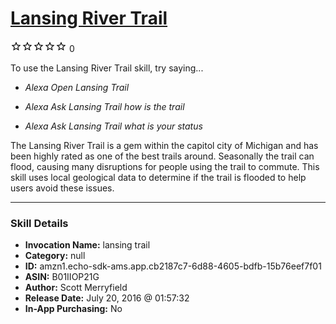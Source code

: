 # [Lansing River Trail](http://alexa.amazon.com/#skills/amzn1.echo-sdk-ams.app.cb2187c7-6d88-4605-bdfb-15b76eef7f01)
![0 stars](../../images/ic_star_border_black_18dp_1x.png)![0 stars](../../images/ic_star_border_black_18dp_1x.png)![0 stars](../../images/ic_star_border_black_18dp_1x.png)![0 stars](../../images/ic_star_border_black_18dp_1x.png)![0 stars](../../images/ic_star_border_black_18dp_1x.png) 0

To use the Lansing River Trail skill, try saying...

* *Alexa Open Lansing Trail*

* *Alexa Ask Lansing Trail how is the trail*

* *Alexa Ask Lansing Trail what is your status*

The Lansing River Trail is a gem within the capitol city of Michigan and has been highly rated as one of the best trails around.  Seasonally the trail can flood, causing many disruptions for people using the trail to commute. This skill uses local geological data to determine if the trail is flooded to help users avoid these issues.

***

### Skill Details

* **Invocation Name:** lansing trail
* **Category:** null
* **ID:** amzn1.echo-sdk-ams.app.cb2187c7-6d88-4605-bdfb-15b76eef7f01
* **ASIN:** B01IIOP21G
* **Author:** Scott Merryfield
* **Release Date:** July 20, 2016 @ 01:57:32
* **In-App Purchasing:** No
